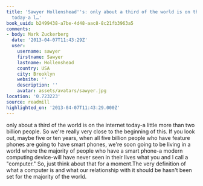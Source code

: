```yaml
---
title: 'Sawyer Hollenshead''s: only about a third of the world is on the internet
  today-a l…'
book_uuid: b2499438-a7be-4d48-aac8-8c21fb3963a5
comments:
- body: Mark Zuckerberg
  date: '2013-04-07T11:43:29Z'
  user:
    username: sawyer
    firstname: Sawyer
    lastname: Hollenshead
    country: USA
    city: Brooklyn
    website: ''
    description: ''
    avatar: assets/avatars/sawyer.jpg
location: '0.723223'
source: readmill
highlighted_on: '2013-04-07T11:43:29.000Z'
---
```


only about a third of the world is on the internet today-a little more than two billion people. So we're really very close to the beginning of this. If you look out, maybe five or ten years, when all five billion people who have feature phones are going to have smart phones, we're soon going to be living in a world where the majority of people who have a smart phone-a modern computing device-will have never seen in their lives what you and I call a "computer." So, just think about that for a moment.The very definition of what a computer is and what our relationship with it should be hasn't been set for the majority of the world.